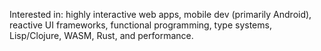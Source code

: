 Interested in: highly interactive web apps, mobile dev (primarily Android), reactive UI frameworks, functional programming, type systems, Lisp/Clojure, WASM, Rust, and performance.
